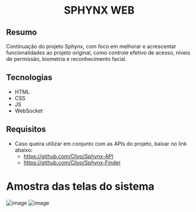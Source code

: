 # <p align="center"> SPHYNX WEB </p>

## Resumo
Continuação do projeto Sphynx, com foco em melhorar e acrescentar funcionalidades ao projeto original, como controle efetivo de acesso, níveis de permissão, biometria e reconhecimento facial.

## Tecnologias
- HTML
- CSS
- JS
- WebSocket

## Requisitos
- Caso queira utilizar em conjunto com as APIs do projeto, baixar no link abaixo:
  - https://github.com/Cliyo/Sphynx-API
  - https://github.com/Cliyo/Sphynx-Finder

# Amostra das telas do sistema
![image](https://github.com/PedroVidalDev/sphynx_V2_frontend/assets/113215138/8976705b-dd3f-4d4a-8000-518aae4d6654)
![image](https://github.com/PedroVidalDev/sphynx_V2_frontend/assets/113215138/9016dcf8-3785-461e-bfee-166a1d7d50fa)
